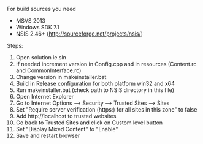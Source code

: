 For build sources you need 
- MSVS 2013 
- Windows SDK 7.1
- NSIS 2.46+ (http://sourceforge.net/projects/nsis/)

Steps:

1. Open solution ie.sln
2. If needed increment version in Config.cpp and in resources (Content.rc and CommonInterface.rc)
3. Change version in makeinstaller.bat
4. Build in Release configuration for both platform win32 and x64
5. Run makeinstaller.bat (check path to NSIS directory in this file)
6. Open Internet Explorer
7. Go to Internet Options --> Security --> Trusted Sites --> Sites
8. Set "Require server verification (https:) for all sites in this zone" to false
9. Add http://localhost to trusted websites
10. Go back to Trusted Sites and click on Custom level button
11. Set "Display Mixed Content" to "Enable"
12. Save and restart browser
